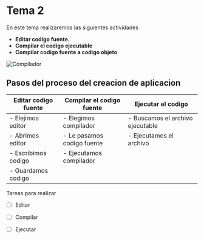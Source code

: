 # Tema 2

En este tema realizaremos las siguientes actividades

- **Editar codigo fuente.**
- **Compilar el codigo ejecutable**
- **Compilar codigo fuente a codigo objeto**

![Compilador](https://encrypted-tbn0.gstatic.com/images?q=tbn:ANd9GcTCieM4EN7CUZm58Uwjsy5Xe74Q1z7uDvxXKw&s)

## Pasos del proceso del creacion de aplicacion

| Editar codigo fuente  | Compilar el codigo fuente  | Ejecutar el codigo
|-----------------------|----------------------------|-------------------------------------               
| - Elejimos editor     | - Elegimos compilador      | - Buscamos el archivo ejecutable
| - Abrimos editor      | - Le pasamos codigo fuente | - Ejecutamos el archivo
| - Escribimos codigo   | - Ejecutamos compilador    |
| - Guardamos codigo    |

Tareas para realizar

- [ ] Editar
- [ ] Compilar
- [ ] Ejecutar


